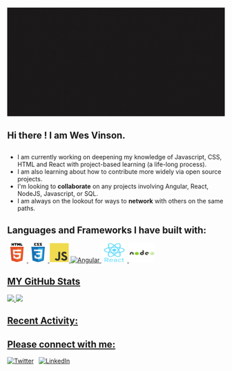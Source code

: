 ![Banner](banner.gif)

## Hi there !  **I am Wes Vinson.**  

## 
- I am currently working on deepening my knowledge of Javascript, CSS, HTML and React with project-based learning (a life-long process).  
- I am also learning about how to contribute more widely via open source projects.  
- I'm looking to **collaborate** on any projects involving Angular, React, NodeJS, Javascript, or SQL.  
- I am always on the lookout for ways to **network** with others on the same paths. 
## Languages and Frameworks I have built with: 
<p align="left">
  <a title="HTML5" href="https://developer.mozilla.org/en-US/docs/Glossary/HTML5" target="_blank">
    <img src="https://github.com/devicons/devicon/blob/master/icons/html5/html5-original-wordmark.svg" alt="HTML5" width="45"
         height="45" />
  <a title="CSS3" href="https://www.tutorialrepublic.com/css-tutorial/" target="_blank">
     <img src="https://github.com/devicons/devicon/blob/master/icons/css3/css3-original-wordmark.svg" alt="CSS3" width="45"
         height="45" />
  <a title="JavaScript" href="https://www.javascript.com/" target="_blank">
     <img src="https://github.com/devicons/devicon/blob/master/icons/javascript/javascript-original.svg" alt="JavaScript" width="45"
         height="45" />
  <a title="Angular" href="https://angular.io/" target="_blank">
     <img src="https://upload.wikimedia.org/wikipedia/commons/c/cf/Angular_full_color_logo.svg" alt="Angular" width="45"
         height="45" />
  <a title="React" href="https://reactjs.org/" target="_blank">
     <img src="https://github.com/devicons/devicon/blob/master/icons/react/react-original-wordmark.svg" alt="React" width="60"
         height="45" />
  <a title="Node.js" href="https://nodejs.org/en/" target="_blank">
     <img src="https://github.com/devicons/devicon/blob/master/icons/nodejs/nodejs-original-wordmark.svg" alt="Node.js" width="60"
         height="45" />
   
  


## MY GitHub Stats

<img src="https://github-readme-stats.vercel.app/api?username=wvinson43&show_icons=true"/>
    
<img src="https://github-readme-stats.vercel.app/api/top-langs?username=wvinson43"/>


<p align="center" >
  
## Recent Activity:
<!--START_SECTION:activity-->




<!--END_SECTION:activity-->
  
## Please **connect with me**:    
<a href="https://twitter.com/Wesley_Vinson38"><img src="https://i.imgur.com/kF9HMpz.png"  alt="Twitter" title="source:imgur.com" width=40px height=40px /></a> &nbsp;
<a href="https://www.linkedin.com/in/wesley-vinson-edd/"><img src="https://i.imgur.com/G7yTDHP.png" alt="LinkedIn" title="source: imgur.com" width=40px height=40px /></a>

<!-- **wvinson43/wvinson43** is a ✨ _special_ ✨ repository because its `README.md` (this file) appears on your GitHub profile.

Here are some ideas to get you started:

- 🔭 I’m currently working on ...
- 🌱 I’m currently learning ...
- 👯 I’m looking to collaborate on ...
- 🤔 I’m looking for help with ...
- 💬 Ask me about ...
- 📫 How to reach me: ...
- 😄 Pronouns: ...
- ⚡ Fun fact: ...
-->
